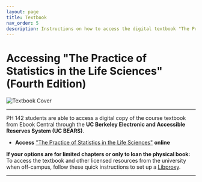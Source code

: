 ```yaml
---
layout: page
title: Textbook
nav_order: 5
description: Instructions on how to access the digital textbook "The Practice of Statistics in the Life Sciences" for Public Health 142.
---
```


# Accessing "The Practice of Statistics in the Life Sciences" (Fourth Edition)

![Textbook Cover](https://ph142-ucb.github.io/fa24/src/textbook.jpeg)

<hr>

PH 142 students are able to access a digital copy of the course textbook from Ebook Central through the **UC Berkeley Electronic and Accessible Reserves System (UC BEARS)**. 

- **Access** ["The Practice of Statistics in the Life Sciences"](https://search.library.berkeley.edu/view/action/uresolver.do?operation=resolveService&package_service_id=25016762360006532&institutionId=6532&customerId=6530&VE=true) **online**

**If your options are for limited chapters or only to loan the physical book:** 
To access the textbook and other licensed resources from the university when off-campus, follow these quick instructions to set up a [Libproxy](https://guides.lib.berkeley.edu/ezproxy).

----------

